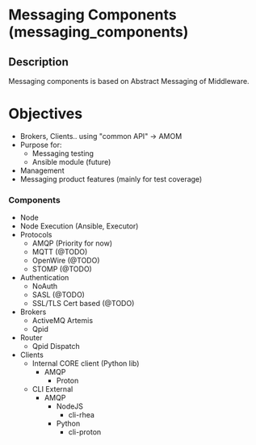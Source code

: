 # Messaging Components (messaging_components)
## Description
Messaging components is based on Abstract Messaging of Middleware.

# Objectives
- Brokers, Clients.. using "common API" -> AMOM
- Purpose for:
    - Messaging testing
    - Ansible module (future)
- Management
- Messaging product features (mainly for test coverage)


### Components
- Node
- Node Execution (Ansible, Executor)
- Protocols
    - AMQP (Priority for now)
    - MQTT (@TODO)
    - OpenWire (@TODO)
    - STOMP (@TODO)
- Authentication
    - NoAuth
    - SASL (@TODO)
    - SSL/TLS Cert based (@TODO)
- Brokers
    - ActiveMQ Artemis
    - Qpid
- Router
    - Qpid Dispatch
- Clients 
    - Internal CORE client (Python lib)
        - AMQP
            - Proton
    - CLI External 
        - AMQP
            - NodeJS
                - cli-rhea
            - Python
                - cli-proton
